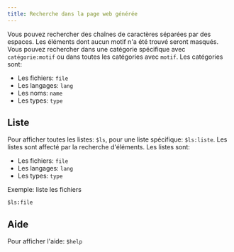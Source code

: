 ```yaml
---
title: Recherche dans la page web générée
---
```


Vous pouvez rechercher des chaînes de caractères séparées par des espaces. Les éléments dont aucun motif n'a été trouvé seront masqués. Vous pouvez rechercher dans une catégorie spécifique avec `catégorie:motif` ou dans toutes les catégories avec `motif`. Les catégories sont:
- Les fichiers: `file`
- Les langages: `lang`
- Les noms: `name`
- Les types: `type`


## Liste
Pour afficher toutes les listes: `$ls`, pour une liste spécifique: `$ls:liste`. Les listes sont affecté par la recherche d'éléments.
Les listes sont:
- Les fichiers: `file`
- Les langages: `lang`
- Les types: `type`

Exemple: liste les fichiers
```
$ls:file
```


## Aide
Pour afficher l'aide: `$help`
